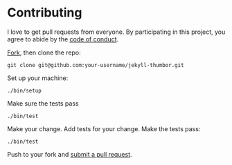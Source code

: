 # Contributing

I love to get pull requests from everyone. By participating in this project, you agree to abide by the [code of conduct](CODE_OF_CONDUCT.md).

[Fork](https://github.com/myles/jekyll-thumbor/fork), then clone the repo:

```
git clone git@github.com:your-username/jekyll-thumbor.git
```

Set up your machine:

```
./bin/setup
```

Make sure the tests pass

```
./bin/test
```

Make your change. Add tests for your change. Make the tests pass:

```
./bin/test
```

Push to your fork and [submit a pull request](https://github.com/myles/jekyll-thumbor/compare/).
